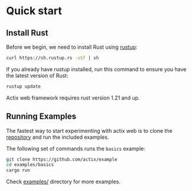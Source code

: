 # Quick start

## Install Rust

Before we begin, we need to install Rust using [rustup](https://www.rustup.rs/):

```bash
curl https://sh.rustup.rs -sSf | sh
```

If you already have rustup installed, run this command to ensure you have the latest version of Rust:

```bash
rustup update
```

Actix web framework requires rust version 1.21 and up.

## Running Examples

The fastest way to start experimenting with actix web is to clone the
[repository](https://github.com/actix/actix-web) and run the included examples.

The following set of commands runs the `basics` example:

```bash
git clone https://github.com/actix/example
cd examples/basics
cargo run
```

Check [examples/](https://github.com/actix/examples/tree/master/) directory for more examples.

